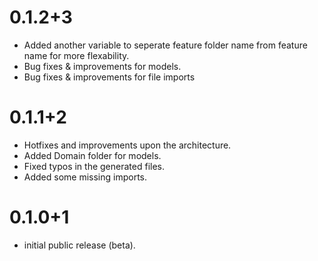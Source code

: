 # 0.1.2+3
- Added another variable to seperate feature folder name from feature name for more flexability.
- Bug fixes & improvements for models.
- Bug fixes & improvements for file imports 

# 0.1.1+2

- Hotfixes and improvements upon the architecture.
- Added Domain folder for models.
- Fixed typos in the generated files.
- Added some missing imports. 

# 0.1.0+1

- initial public release (beta).